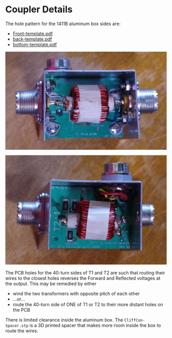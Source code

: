 # Coupler Details
The hole pattern for the 1411B aluminum box sides are:
<ul>
<li><a href='Front-template.pdf'>Front-template.pdf</a>
<li><a href='back-template.pdf'>back-template.pdf</a>
<li><a href='bottom-template.pdf'>bottom-template.pdf</a>
</ul>
<p align='center'><img src='T1-side.jpg' alt='T1-side.jpg' /></p>
<p align='center'><img src='T2-side.jpg' alt='T2-side.jpg' /></p>
The PCB holes for the 40-turn sides of T1 and T2 are such that routing their wires to the
closest holes reverses the Forward and Reflected voltages at the output. This may be remedied by either
<ul>
<li>wind the two transformers with opposite pitch of each other
<li>...or...
<li>route the 40-turn side of ONE of T1 or T2 to their more distant holes on the PCB
</ul>

There is limited clearance inside the aluminum box. The <code>CliffCon-Spacer.stp</code> is a
3D printed spacer that makes more room inside the box to route the wires.